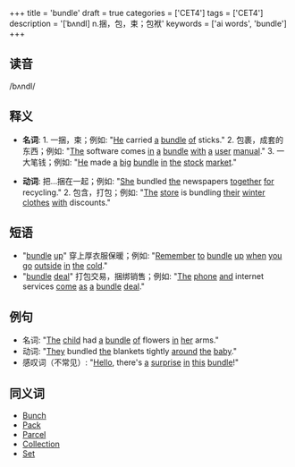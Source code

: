 +++
title = 'bundle'
draft = true
categories = ['CET4']
tags = ['CET4']
description = '[ˈbʌndl] n.捆，包，束；包袱'
keywords = ['ai words', 'bundle']
+++

## 读音
/bʌndl/

## 释义
- **名词**: 1. 一捆，束；例如: "[He](/zh/post/he/) carried [a](/zh/post/a/) [bundle](/zh/post/bundle/) [of](/zh/post/of/) sticks."
         2. 包裹，成套的东西；例如: "[The](/zh/post/the/) software comes [in](/zh/post/in/) [a](/zh/post/a/) [bundle](/zh/post/bundle/) [with](/zh/post/with/) [a](/zh/post/a/) [user](/zh/post/user/) [manual](/zh/post/manual/)."
         3. 一大笔钱；例如: "[He](/zh/post/he/) made [a](/zh/post/a/) [big](/zh/post/big/) [bundle](/zh/post/bundle/) [in](/zh/post/in/) [the](/zh/post/the/) [stock](/zh/post/stock/) [market](/zh/post/market/)."

- **动词**: 把…捆在一起；例如: "[She](/zh/post/she/) bundled [the](/zh/post/the/) newspapers [together](/zh/post/together/) [for](/zh/post/for/) recycling."
          2. 包含，打包；例如: "[The](/zh/post/the/) [store](/zh/post/store/) is bundling [their](/zh/post/their/) [winter](/zh/post/winter/) [clothes](/zh/post/clothes/) [with](/zh/post/with/) discounts."

## 短语
- "[bundle](/zh/post/bundle/) [up](/zh/post/up/)" 穿上厚衣服保暖；例如: "[Remember](/zh/post/remember/) [to](/zh/post/to/) [bundle](/zh/post/bundle/) [up](/zh/post/up/) [when](/zh/post/when/) [you](/zh/post/you/) [go](/zh/post/go/) [outside](/zh/post/outside/) [in](/zh/post/in/) [the](/zh/post/the/) [cold](/zh/post/cold/)."
- "[bundle](/zh/post/bundle/) [deal](/zh/post/deal/)" 打包交易，捆绑销售；例如: "[The](/zh/post/the/) [phone](/zh/post/phone/) [and](/zh/post/and/) internet services [come](/zh/post/come/) [as](/zh/post/as/) [a](/zh/post/a/) [bundle](/zh/post/bundle/) [deal](/zh/post/deal/)."

## 例句
- 名词: "[The](/zh/post/the/) [child](/zh/post/child/) had [a](/zh/post/a/) [bundle](/zh/post/bundle/) [of](/zh/post/of/) flowers [in](/zh/post/in/) [her](/zh/post/her/) arms."
- 动词: "[They](/zh/post/they/) bundled [the](/zh/post/the/) blankets tightly [around](/zh/post/around/) [the](/zh/post/the/) [baby](/zh/post/baby/)."
- 感叹词（不常见）: "[Hello](/zh/post/hello/), there's [a](/zh/post/a/) [surprise](/zh/post/surprise/) [in](/zh/post/in/) [this](/zh/post/this/) [bundle](/zh/post/bundle/)!"

## 同义词
- [Bunch](/zh/post/bunch/)
- [Pack](/zh/post/pack/)
- [Parcel](/zh/post/parcel/)
- [Collection](/zh/post/collection/)
- [Set](/zh/post/set/)

